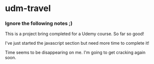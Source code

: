 # udm-travel

### Ignore the following notes ;)
This is a project bring completed for a Udemy course. So far so good!

I've just started the javascript section but need more time to complete it!

Time seems to be disappearing on me. I'm going to get cracking again soon.
